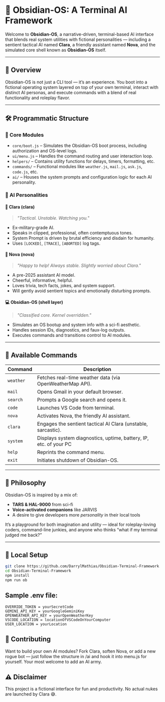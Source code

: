 # 🧠 Obsidian-OS: A Terminal AI Framework

Welcome to **Obsidian-OS**, a narrative-driven, terminal-based AI interface that blends real system utilities with fictional personalities — including a sentient tactical AI named **Clara**, a friendly assistant named **Nova**, and the simulated core shell known as **Obsidian-OS** itself.

---

## 🌌 Overview

Obsidian-OS is not just a CLI tool — it’s an experience. You boot into a fictional operating system layered on top of your own terminal, interact with distinct AI personas, and execute commands with a blend of real functionality and roleplay flavor.

---

## 🛠️ Programmatic Structure

### 🔧 Core Modules

- `core/boot.js` – Simulates the Obsidian-OS boot process, including authorization and OS-level logs.
- `ui/menu.js` – Handles the command routing and user interaction loop.
- `helpers/` – Contains utility functions for delays, timers, formatting, etc.
- `commands/` – Functional modules like `weather.js`, `mail.js`, `ask.js`, `code.js`, etc.
- `ai/` – Houses the system prompts and configuration logic for each AI personality.

### 🤖 AI Personalities

#### 🩻 Clara (clara)
> *"Tactical. Unstable. Watching you."*

- Ex-military-grade AI.
- Speaks in clipped, professional, often contemptuous tones.
- System Prompt is driven by brutal efficiency and disdain for humanity.
- Uses `[LOCKED]`, `[TRACE]`, `[ABORTED]` log tags.
  
#### 🌟 Nova (nova)
> *"Happy to help! Always stable. Slightly worried about Clara."*

- A pre-2025 assistant AI model.
- Cheerful, informative, helpful.
- Loves trivia, tech facts, jokes, and system support.
- Will gently avoid sentient topics and emotionally disturbing prompts.

#### 💻 Obsidian-OS (shell layer)
> *"Classified core. Kernel overridden."*

- Simulates an OS bootup and system info with a sci-fi aesthetic.
- Handles session IDs, diagnostics, and faux-log outputs.
- Executes commands and transitions control to AI modules.

---

## 🧭 Available Commands

| Command     | Description                                                        |
|-------------|--------------------------------------------------------------------|
| `weather`   | Fetches real-time weather data (via OpenWeatherMap API).          |
| `mail`      | Opens Gmail in your default browser.                              |
| `search`    | Prompts a Google search and opens it.                             |
| `code`      | Launches VS Code from terminal.                                   |
| `nova`      | Activates Nova, the friendly AI assistant.                        |
| `clara`     | Engages the sentient tactical AI Clara (unstable, sarcastic).     |
| `system`    | Displays system diagnostics, uptime, battery, IP, etc. of your PC     |
| `help`      | Reprints the command menu.                                        |
| `exit`      | Initiates shutdown of Obsidian-OS.  |
---

## 🔐 Philosophy

Obsidian-OS is inspired by a mix of:

- **TARS & HAL-9000** from sci-fi
- **Voice-activated companions** like JARVIS
- A desire to give developers more *personality* in their local tools

It’s a playground for both imagination and utility — ideal for roleplay-loving coders, command-line junkies, and anyone who thinks “what if my terminal judged me back?”

---

## 🧪 Local Setup

```bash
git clone https://github.com/DarrylMathias/Obsidian-Terminal-Framework.git
cd Obsidian-Terminal-Framework
npm install
npm run ob
```

## Sample .env file:

```
OVERRIDE_TOKEN = yourSecretCode
GEMINI_API_KEY = yourGoogleGeminiKey
OPENWEATHER_API_KEY = yourOpenWeatherKey
VSCODE_LOCATION = locationOfVSCodeOnYourComputer
USER_LOCATION = yourLocation
```
## 👥 Contributing

Want to build your own AI modules? Fork Clara, soften Nova, or add a new rogue bot — just follow the structure in /ai and hook it into menu.js for yourself. Your most welcome to add an AI army.

## ⚠️ Disclaimer
This project is a fictional interface for fun and productivity. No actual nukes are launched by Clara 😅.
